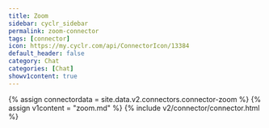 ```yaml
---
title: Zoom
sidebar: cyclr_sidebar
permalink: zoom-connector
tags: [connector]
icon: https://my.cyclr.com/api/ConnectorIcon/13384
default_header: false
category: Chat
categories: [Chat]
showv1content: true
---
```

{% assign connectordata = site.data.v2.connectors.connector-zoom %}
{% assign v1content = "zoom.md" %}
{% include v2/connector/connector.html %}	